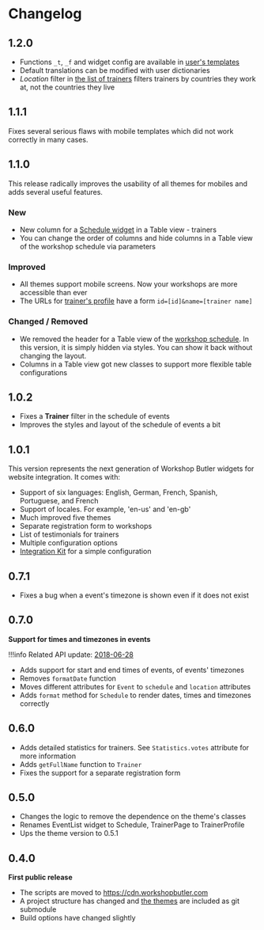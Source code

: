 # Changelog

## 1.2.0

* Functions `_t`, `_f` and widget config are available in [user's templates](custom/template.md)
* Default translations can be modified with user dictionaries
* *Location* filter in [the list of trainers](widgets/trainer-list.md) filters trainers by countries they work at, not the countries they live

## 1.1.1
Fixes several serious flaws with mobile templates which did not work correctly in many cases.

## 1.1.0
This release radically improves the usability of all themes for mobiles and adds several useful features.

### New

* New column for a [Schedule widget](widgets/schedule.md) in a Table view - trainers
* You can change the order of columns and hide columns in a Table view of the workshop schedule via parameters

### Improved

* All themes support mobile screens. Now your workshops are more accessible than ever
* The URLs for [trainer's profile](widgets/trainer-profile.md) have a form `id=[id]&name=[trainer name]`

### Changed / Removed
* We removed the header for a Table view of the [workshop schedule](widgets/schedule.md). In this version, it is simply hidden via styles. You can show it back without changing the layout.
* Columns in a Table view got new classes to support more flexible table configurations

## 1.0.2
* Fixes a **Trainer** filter in the schedule of events
* Improves the styles and layout of the schedule of events a bit 

## 1.0.1
This version represents the next generation of Workshop Butler widgets for website integration. It comes with:

* Support of six languages: English, German, French, Spanish, Portuguese, and French
* Support of locales. For example, 'en-us' and 'en-gb'
* Much improved five themes
* Separate registration form to workshops
* List of testimonials for trainers
* Multiple configuration options 
* [Integration Kit](https://workshopbutler.com/kit) for a simple configuration

## 0.7.1
* Fixes a bug when a event's timezone is shown even if it does not exist

## 0.7.0
**Support for times and timezones in events**

!!!info
    Related API update: [2018-06-28](../api/changelog.md#2018-06-28)

* Adds support for start and end times of events, of events' timezones
* Removes `formatDate` function
* Moves different attributes for `Event` to `schedule` and `location` attributes
* Adds `format` method for `Schedule` to render dates, times and timezones correctly

## 0.6.0
* Adds detailed statistics for trainers. See `Statistics.votes` attribute for more information
* Adds `getFullName` function to `Trainer`
* Fixes the support for a separate registration form

## 0.5.0
* Changes the logic to remove the dependence on the theme's classes
* Renames EventList widget to Schedule, TrainerPage to TrainerProfile
* Ups the theme version to 0.5.1

## 0.4.0

**First public release**

* The scripts are moved to https://cdn.workshopbutler.com
* A project structure has changed and [the themes](../themes/index.md) are included as git submodule
* Build options have changed slightly
